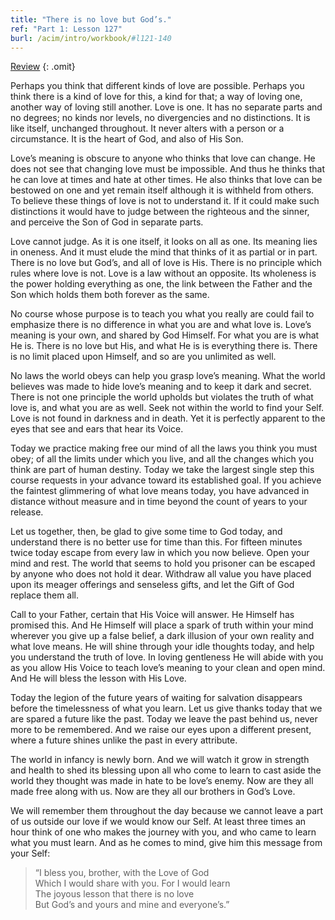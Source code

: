 ```yaml
---
title: "There is no love but God’s."
ref: "Part 1: Lesson 127"
burl: /acim/intro/workbook/#l121-140
---
```


<a class="hide-review" href="/acim/workbook/l144/#l127">Review</a>
{: .omit}

Perhaps you think that different kinds of love are possible. Perhaps you
think there is a kind of love for this, a kind for that; a way of loving
one, another way of loving still another. Love is one. It has no
separate parts and no degrees; no kinds nor levels, no divergencies and
no distinctions. It is like itself, unchanged throughout. It never
alters with a person or a circumstance. It is the heart of God, and also
of His Son.

Love’s meaning is obscure to anyone who thinks that love can change. He
does not see that changing love must be impossible. And thus he thinks
that he can love at times and hate at other times. He also thinks that
love can be bestowed on one and yet remain itself although it is
withheld from others. To believe these things of love is not to
understand it. If it could make such distinctions it would have to judge
between the righteous and the sinner, and perceive the Son of God in
separate parts.

Love cannot judge. As it is one itself, it looks on all as one. Its
meaning lies in oneness. And it must elude the mind that thinks of it as
partial or in part. There is no love but God’s, and all of love is His.
There is no principle which rules where love is not. Love is a law
without an opposite. Its wholeness is the power holding everything as
one, the link between the Father and the Son which holds them both
forever as the same.

No course whose purpose is to teach you what you really are could fail
to emphasize there is no difference in what you are and what love is.
Love’s meaning is your own, and shared by God Himself. For what you are
is what He is. There is no love but His, and what He is is everything
there is. There is no limit placed upon Himself, and so are you
unlimited as well.

No laws the world obeys can help you grasp love’s meaning. What the
world believes was made to hide love’s meaning and to keep it dark and
secret. There is not one principle the world upholds but violates the
truth of what love is, and what you are as well. Seek not within the
world to find your Self. Love is not found in darkness
and in death. Yet it is perfectly apparent to the eyes that see and ears
that hear its Voice.

Today we practice making free our mind of all the laws you think you
must obey; of all the limits under which you live, and all the changes
which you think are part of human destiny. Today we take the largest
single step this course requests in your advance toward its established
goal. If you achieve the faintest glimmering of what love means today,
you have advanced in distance without measure and in time beyond the
count of years to your release.

Let us together, then, be glad to give some time to God today, and
understand there is no better use for time than this. For fifteen
minutes twice today escape from every law in which you now believe. Open
your mind and rest. The world that seems to hold you prisoner can be
escaped by anyone who does not hold it dear. Withdraw all value you have
placed upon its meager offerings and senseless gifts, and let the Gift
of God replace them all.

Call to your Father, certain that His Voice will answer. He Himself has
promised this. And He Himself will place a spark of truth within your
mind wherever you give up a false belief, a dark illusion of your own
reality and what love means. He will shine through your idle thoughts
today, and help you understand the truth of love. In loving gentleness
He will abide with you as you allow His Voice to teach love’s meaning to
your clean and open mind. And He will bless the lesson with His Love.

Today the legion of the future years of waiting for salvation disappears
before the timelessness of what you learn. Let us give thanks today that
we are spared a future like the past. Today we leave the past behind us,
never more to be remembered. And we raise our eyes upon a different
present, where a future shines unlike the past in every attribute.

The world in infancy is newly born. And we will watch it grow in
strength and health to shed its blessing upon all who come to learn to
cast aside the world they thought was made in hate to be love’s enemy.
Now are they all made free along with us. Now are they all our brothers
in God’s Love.

We will remember them throughout the day because we cannot leave a part
of us outside our love if we would know our Self. At least
three times an hour think of one who makes the journey with you, and who
came to learn what you must learn. And as he comes to mind, give him
this message from your Self:

> “I bless you, brother, with the Love of God<br/>
> Which I would share with you. For I would learn<br/>
> The joyous lesson that there is no love<br/>
> But God’s and yours and mine and everyone’s.”

